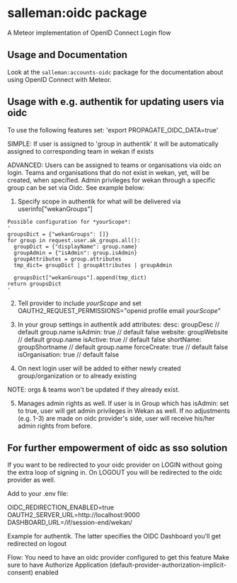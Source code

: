 # salleman:oidc package

A Meteor implementation of OpenID Connect Login flow

## Usage and Documentation

Look at the `salleman:accounts-oidc` package for the documentation about using OpenID Connect with Meteor.

## Usage with e.g. authentik for updating users via oidc

To use the following features set:
'export PROPAGATE_OIDC_DATA=true'

SIMPLE: If user is assigned to 'group in authentik' it will be automatically assigned to corresponding team in wekan if exists

ADVANCED: Users can be assigned to teams or organisations via oidc on login. Teams and organisations that do not exist in wekan, yet, will be created, when specified. Admin privileges for wekan through a specific group can be set via Oidc.
See example below:


  1. Specify scope in authentik for what will be delivered via userinfo["wekanGroups"]

    Possible configuration for *yourScope*:
    '
    groupsDict = {"wekanGroups": []}
    for group in request.user.ak_groups.all():
      groupDict = {"displayName": group.name}
      groupAdmin = {"isAdmin": group.isAdmin}
      groupAttributes = group.attributes
      tmp_dict= groupDict | groupAttributes | groupAdmin

      groupsDict["wekanGroups"].append(tmp_dict)
    return groupsDict
    '
  2. Tell provider to include *yourScope* and set
    OAUTH2_REQUEST_PERMISSIONS="openid profile email *yourScope*"

  3. In your group settings in authentik add attributes:
    desc: groupDesc           // default group.name
    isAdmin:  true            // default false
    website: groupWebsite     // default group.name
    isActive: true            // default false
    shortName: groupShortname // default group.name
    forceCreate:  true       // default false
    isOrganisation: true    // default false

  4. On next login user will be added to either newly created group/organization or to already existing

  NOTE: orgs & teams won't be updated if they already exist.

  5. Manages admin rights as well. If user is in Group which has isAdmin: set to true, user will get admin
     privileges in Wekan as well.
     If no adjustments (e.g. 1-3) are made on oidc provider's side, user will receive his/her admin rights from before.

## For further empowerment of oidc as sso solution

If you want to be redirected to your oidc provider on LOGIN without going the extra loop of signing in.
On LOGOUT you will be redirected to the oidc provider as well.

Add to your .env file:

OIDC_REDIRECTION_ENABLED=true
OAUTH2_SERVER_URL=http://localhost:9000
DASHBOARD_URL=/if/session-end/wekan/

Example for authentik.
The latter specifies the OIDC Dashboard you'll get redirected on logout

Flow:
You need to have an oidc provider configured to get this feature
Make sure to have
Authorize Application (default-provider-authorization-implicit-consent)
enabled
